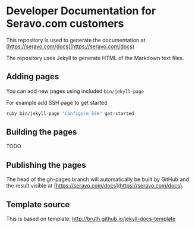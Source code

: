 # Developer Documentation for Seravo.com customers

This repository is used to generate the documentation at [https://seravo.com/docs](https://seravo.com/docs)

The repository uses Jekyll to generate HTML of the Markdown text files.

## Adding pages

You can add new pages using included `bin/jekyll-page`

For example add SSH page to get started
```bash
ruby bin/jekyll-page "Configure SSH" get-started
```

## Building the pages

TODO

## Publishing the pages

The head of the gh-pages branch will automatically be built by GitHub and the result visible at [https://seravo.com/docs](https://seravo.com/docs).

## Template source
This is based on template: http://bruth.github.io/jekyll-docs-template
